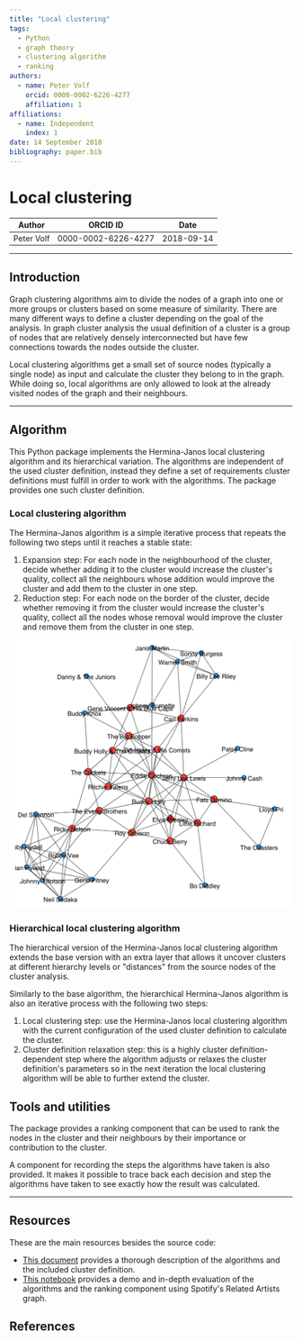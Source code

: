 ```yaml
---
title: "Local clustering"
tags:
  - Python
  - graph theory
  - clustering algorithm
  - ranking
authors:
  - name: Peter Volf
    orcid: 0000-0002-6226-4277
    affiliation: 1
affiliations:
  - name: Independent
    index: 1
date: 14 September 2018
bibliography: paper.bib
---
```


# Local clustering

|   Author   |      ORCID ID       |    Date    |
|------------|---------------------|------------|
| Peter Volf | 0000-0002-6226-4277 | 2018-09-14 |

-----

## Introduction

Graph clustering algorithms aim to divide the nodes of a graph into one or more groups or clusters based on some measure of similarity. There are many different ways to define a cluster depending on the goal of the analysis. In graph cluster analysis the usual definition of a cluster is a group of nodes that are relatively densely interconnected but have few connections towards the nodes outside the cluster.

Local clustering algorithms get a small set of source nodes (typically a single node) as input and calculate the cluster they belong to in the graph. While doing so, local algorithms are only allowed to look at the already visited nodes of the graph and their neighbours.

-----

## Algorithm

This Python package implements the Hermina-Janos local clustering algorithm and its hierarchical variation. The algorithms are independent of the used cluster definition, instead they define a set of requirements cluster definitions must fulfill in order to work with the algorithms. The package provides one such cluster definition.

### Local clustering algorithm

The Hermina-Janos algorithm is a simple iterative process that repeats the following two steps until it reaches a stable state:

1. Expansion step: For each node in the neighbourhood of the cluster, decide whether adding it to the cluster would increase the cluster's quality, collect all the neighbours whose addition would improve the cluster and add them to the cluster in one step.
2. Reduction step: For each node on the border of the cluster, decide whether removing it from the cluster would increase the cluster's quality, collect all the nodes whose removal would improve the cluster and remove them from the cluster in one step.

![Example result of local clustering.](https://github.com/volfpeter/localclustering/blob/master/documents/cluster_example.png)

### Hierarchical local clustering algorithm

The hierarchical version of the Hermina-Janos local clustering algorithm extends the base version with an extra layer that allows it uncover clusters at different hierarchy levels or "distances" from the source nodes of the cluster analysis.

Similarly to the base algorithm, the hierarchical Hermina-Janos algorithm is also an iterative process with the following two steps:

1. Local clustering step: use the Hermina-Janos local clustering algorithm with the current configuration of the used cluster definition to calculate the cluster.
2. Cluster definition relaxation step: this is a highly cluster definition-dependent step where the algorithm adjusts or relaxes the cluster definition's parameters so in the next iteration the local clustering algorithm will be able to further extend the cluster.

## Tools and utilities

The package provides a ranking component that can be used to rank the nodes in the cluster and their neighbours by their importance or contribution to the cluster.

A component for recording the steps the algorithms have taken is also provided. It makes it possible to trace back each decision and step the algorithms have taken to see exactly how the result was calculated.

-----

## Resources

These are the main resources besides the source code:

* [This document](https://github.com/volfpeter/localclustering/blob/master/documents/algorithm.rst) provides a thorough description of the algorithms and the included cluster definition.
* [This notebook](https://github.com/volfpeter/localclustering/blob/master/documents/Algorithm%20Analysis%20with%20the%20Spotify%20Related%20Artists%20Graph.ipynb) provides a demo and in-depth evaluation of the algorithms and the ranking component using Spotify's Related Artists graph.


## References
